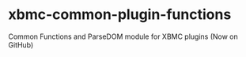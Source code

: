 xbmc-common-plugin-functions
============================

Common Functions and ParseDOM module for XBMC plugins (Now on GitHub)